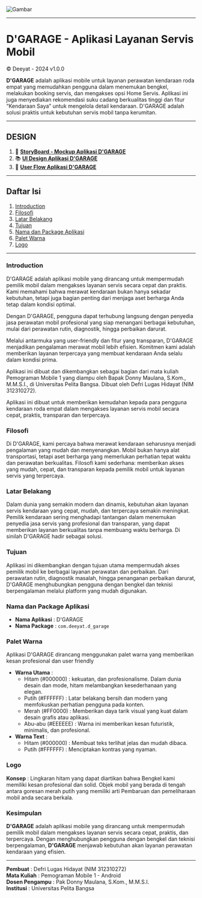 ![Gambar](https://raw.githubusercontent.com/Defri-Hidayat17/Defri_Lugas_Hidayat-312310272-D_GARAGE/main/1.png)

---

# D'GARAGE - Aplikasi Layanan Servis Mobil
© Deeyat - 2024 v1.0.0

**D'GARAGE** adalah aplikasi mobile untuk layanan perawatan kendaraan roda empat yang memudahkan pengguna dalam menemukan bengkel, melakukan booking servis, dan mengakses opsi Home Servis. Aplikasi ini juga menyediakan rekomendasi suku cadang berkualitas tinggi dan fitur “Kendaraan Saya” untuk mengelola detail kendaraan. D'GARAGE adalah solusi praktis untuk kebutuhan servis mobil tanpa kerumitan.

---

## DESIGN

1. 📃 [**StoryBoard - Mockup Aplikasi D'GARAGE**](https://www.canva.com/design/DAGWYD8YIsU/iJa5ole_W6GlXIe_58tdMw/edit?utm_content=DAGWYD8YIsU&utm_campaign=designshare&utm_medium=link2&utm_source=sharebutton)
2. 📚 [**UI Design Aplikasi D'GARAGE**](https://www.canva.com/design/DAGWweHaGdY/IvB4VpYIIy4EDe0O9Dk-ug/edit?utm_content=DAGWweHaGdY&utm_campaign=designshare&utm_medium=link2&utm_source=sharebutton)
3. 👤 [**User Flow Aplikasi D'GARAGE**](https://www.canva.com/design/DAGWh3ikJBI/IfB1sxdotmGhY4j7Cj2yTA/edit?utm_content=DAGWh3ikJBI&utm_campaign=designshare&utm_medium=link2&utm_source=sharebutton)

---

## Daftar Isi
1.   [Introduction](#Introduction)
2.   [Filosofi](#Filosofi)
3.   [Latar Belakang](#Latar-Belakang)
4.   [Tujuan](#Tujuan)
5.   [Nama dan Package Aplikasi](Nama-dan-Package-Aplikasi)
6.   [Palet Warna](#Palet-Warna)
7.   [Logo](#Logo)


---

### Introduction
D'GARAGE adalah aplikasi mobile yang dirancang untuk mempermudah pemilik mobil dalam mengakses layanan servis secara cepat dan praktis. Kami memahami bahwa merawat kendaraan bukan hanya sekadar kebutuhan, tetapi juga bagian penting dari menjaga aset berharga Anda tetap dalam kondisi optimal. 

Dengan D'GARAGE, pengguna dapat terhubung langsung dengan penyedia jasa perawatan mobil profesional yang siap menangani berbagai kebutuhan, mulai dari perawatan rutin, diagnostik, hingga perbaikan darurat.

Melalui antarmuka yang user-friendly dan fitur yang transparan, D'GARAGE menjadikan pengalaman merawat mobil lebih efisien. Komitmen kami adalah memberikan layanan terpercaya yang membuat kendaraan Anda selalu dalam kondisi prima.

Aplikasi ini dibuat dan dikembangkan sebagai bagian dari mata kuliah Pemograman Mobile 1 yang diampu oleh Bapak Donny Maulana, S.Kom., M.M.S.I., di Universitas Pelita Bangsa. Dibuat oleh Defri Lugas Hidayat (NIM 312310272).

Aplikasi ini dibuat untuk memberikan kemudahan kepada para pengguna kendaraan roda empat dalam mengakses layanan servis mobil secara cepat, praktis, transparan dan terpercaya. 

### Filosofi
Di D'GARAGE, kami percaya bahwa merawat kendaraan seharusnya menjadi pengalaman yang mudah dan menyenangkan. Mobil bukan hanya alat transportasi, tetapi aset berharga yang memerlukan perhatian tepat waktu dan perawatan berkualitas. Filosofi kami sederhana: memberikan akses yang mudah, cepat, dan transparan kepada pemilik mobil untuk layanan servis yang terpercaya.

### Latar Belakang
Dalam dunia yang semakin modern dan dinamis, kebutuhan akan layanan servis kendaraan yang cepat, mudah, dan terpercaya semakin meningkat. Pemilik kendaraan sering menghadapi tantangan dalam menemukan penyedia jasa servis yang profesional dan transparan, yang dapat memberikan layanan berkualitas tanpa membuang waktu berharga.
Di sinilah D'GARAGE hadir sebagai solusi.

### Tujuan
Aplikasi ini dikembangkan dengan tujuan utama mempermudah akses pemilik mobil ke berbagai layanan perawatan dan perbaikan. Dari perawatan rutin, diagnostik masalah, hingga penanganan perbaikan darurat, D'GARAGE menghubungkan pengguna dengan bengkel dan teknisi berpengalaman melalui platform yang mudah digunakan.

### Nama dan Package Aplikasi
- **Nama Aplikasi** : D'GARAGE
- **Nama Package** : `com.deeyat.d_garage`

### Palet Warna
Aplikasi D'GARAGE dirancang menggunakan palet warna yang memberikan kesan profesional dan user friendly
- **Warna Utama** :
  - Hitam (#000000) : kekuatan, dan profesionalisme. Dalam dunia desain dan mode, hitam melambangkan kesederhanaan yang elegan.
  - Putih (#FFFFFF) : Latar belakang bersih dan modern yang memfokuskan perhatian pengguna pada konten.
  - Merah (#FF0000) : Memberikan daya tarik visual yang kuat dalam desain grafis atau aplikasi.
  - Abu-abu (#EEEEEE) : Warna ini memberikan kesan futuristik, minimalis, dan profesional.
- **Warna Text** :
  - Hitam (#000000) : Membuat teks terlihat jelas dan mudah dibaca.
  - Putih (#FFFFFF) : Menciptakan kontras yang nyaman.

### Logo
**Konsep** : Lingkaran hitam yang dapat diartikan bahwa Bengkel kami memiliki kesan profesional dan solid. Objek mobil yang berada di tengah antara goresan merah putih yang memiliki arti Pembaruan dan pemeliharaan mobil anda secara berkala.

### Kesimpulan
**D'GARAGE** adalah aplikasi mobile yang dirancang untuk mempermudah pemilik mobil dalam mengakses layanan servis secara cepat, praktis, dan terpercaya. Dengan menghubungkan pengguna dengan bengkel dan teknisi berpengalaman, **D'GARAGE** menjawab kebutuhan akan layanan perawatan kendaraan yang efisien.

---

**Pembuat**        : Defri Lugas Hidayat (NIM 312310272)  
**Mata Kuliah**    : Pemograman Mobile 1 - Android  
**Dosen Pengampu** : Pak Donny Maulana, S.Kom., M.M.S.I.  
**Institusi**      : Universitas Pelita Bangsa
